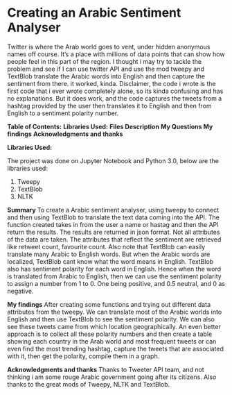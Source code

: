 # Creating an Arabic Sentiment Analyser

Twitter is where the Arab world goes to vent, under hidden anonymous names off course. It’s a place with millions of data points that can show how people feel in this part of the region. I thought i may try to tackle the problem and see if I can use twitter API and use the mod tweepy and TextBlob translate the Arabic words into English and then capture the sentiment from there. it worked, kinda. Disclaimer, the code i wrote is the first code that i ever wrote completely alone, so its kinda confusing and has no explanations. But it does work, and the code captures the tweets from a hashtag provided by the user then translates it to English and then from English to a sentiment polarity number. 




<b>Table of Contents:</b>
<b>Libraries Used:</b>
<b>Files Description</b>
<b> My Questions </b>
<b>My findings</b>
<b>Acknowledgments and thanks</b>






<b>Libraries Used:</b>

The project was done on Jupyter Notebook and Python 3.0, below are the libraries used:
1. Tweepy
2. TextBlob
3. NLTK

<b> Summary </b>
To create a Arabic sentiment analyser, using tweepy to connect and then using TextBlob to translate the text data coming into the API. The function created takes in from the user a name or hastag and then the API return the results. The results are returned in json format. Not all attributes of the data are taken. The attributes that reflect the sentiment are retrieved like retweet count, favourite count. Also note that TextBlob can easily translate many Arabic to English words. But when the Arabic words are localized, TextBlob cant know what the word means in English. TextBlob also has sentiment polarity for each word in English. Hence when the word is translated from Arabic to English, then we can use the sentiment polarity to assign a number from 1 to 0. One being positive, and 0.5 neutral, and 0 as negative.   

<b>My findings</b>
After creating some functions and trying out different data attributes from the tweepy. We can translate most of the Arabic worlds into English and then use TextBlob to see the sentiment polarity. We can also see these tweets came from which location geographically. An even better approach is to collect all these polarity numbers and then create a table showing each country in the Arab world and most frequent tweets or can even find the most trending hashtag, capture the tweets that are associated with it, then get the polarity, compile them in a graph. 

<b>Acknowledgments and thanks</b>
Thanks to Tweeter API team, and not thinking i am some rouge Arabic government going after its citizens.
Also thanks to the great mods of Tweepy, NLTK and TextBlob. 

